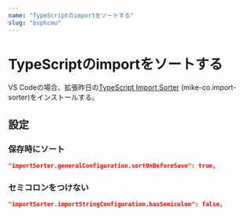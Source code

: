 ```yaml
---
name: "TypeScriptのimportをソートする"
slug: "bsphcmu"
---
```


# TypeScriptのimportをソートする

VS Codeの場合、拡張昨日の[TypeScript Import Sorter](https://marketplace.visualstudio.com/items?itemName=mike-co.import-sorter) (mike-co.import-sorter)をインストールする。

## 設定

### 保存時にソート

```json
"importSorter.generalConfiguration.sortOnBeforeSave": true,
```

### セミコロンをつけない

```json
"importSorter.importStringConfiguration.hasSemicolon": false,
```
